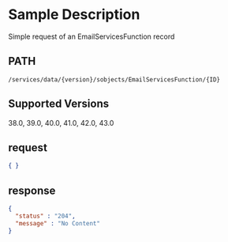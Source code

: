 # Sample Description
Simple request of an EmailServicesFunction record

## PATH
```
/services/data/{version}/sobjects/EmailServicesFunction/{ID}
```
## Supported Versions
38.0, 39.0, 40.0, 41.0, 42.0, 43.0

## request
 ```json
 { }
```

## response
```json
{
  "status" : "204",
  "message" : "No Content"
}
```
